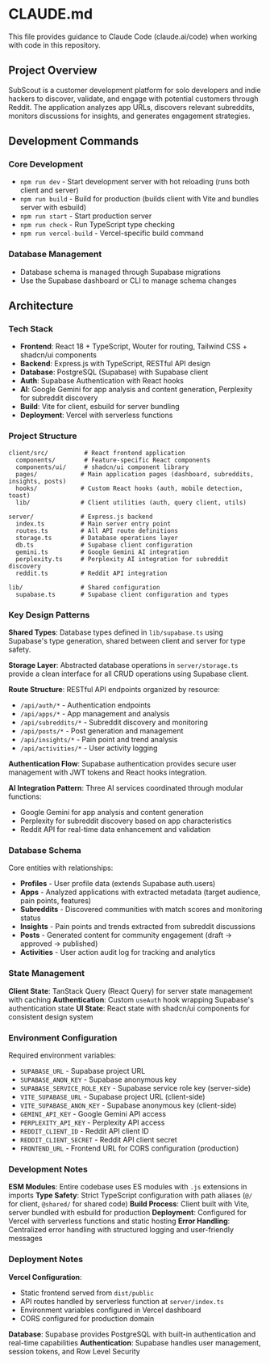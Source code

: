 # CLAUDE.md

This file provides guidance to Claude Code (claude.ai/code) when working with code in this repository.

## Project Overview

SubScout is a customer development platform for solo developers and indie hackers to discover, validate, and engage with potential customers through Reddit. The application analyzes app URLs, discovers relevant subreddits, monitors discussions for insights, and generates engagement strategies.

## Development Commands

### Core Development
- `npm run dev` - Start development server with hot reloading (runs both client and server)
- `npm run build` - Build for production (builds client with Vite and bundles server with esbuild)
- `npm run start` - Start production server
- `npm run check` - Run TypeScript type checking
- `npm run vercel-build` - Vercel-specific build command

### Database Management
- Database schema is managed through Supabase migrations
- Use the Supabase dashboard or CLI to manage schema changes

## Architecture

### Tech Stack
- **Frontend**: React 18 + TypeScript, Wouter for routing, Tailwind CSS + shadcn/ui components
- **Backend**: Express.js with TypeScript, RESTful API design
- **Database**: PostgreSQL (Supabase) with Supabase client
- **Auth**: Supabase Authentication with React hooks
- **AI**: Google Gemini for app analysis and content generation, Perplexity for subreddit discovery
- **Build**: Vite for client, esbuild for server bundling
- **Deployment**: Vercel with serverless functions

### Project Structure
```
client/src/          # React frontend application
  components/        # Feature-specific React components
  components/ui/     # shadcn/ui component library
  pages/            # Main application pages (dashboard, subreddits, insights, posts)
  hooks/            # Custom React hooks (auth, mobile detection, toast)
  lib/              # Client utilities (auth, query client, utils)

server/             # Express.js backend
  index.ts          # Main server entry point
  routes.ts         # All API route definitions
  storage.ts        # Database operations layer
  db.ts             # Supabase client configuration
  gemini.ts         # Google Gemini AI integration
  perplexity.ts     # Perplexity AI integration for subreddit discovery
  reddit.ts         # Reddit API integration

lib/                # Shared configuration
  supabase.ts       # Supabase client configuration and types
```

### Key Design Patterns

**Shared Types**: Database types defined in `lib/supabase.ts` using Supabase's type generation, shared between client and server for type safety.

**Storage Layer**: Abstracted database operations in `server/storage.ts` provide a clean interface for all CRUD operations using Supabase client.

**Route Structure**: RESTful API endpoints organized by resource:
- `/api/auth/*` - Authentication endpoints
- `/api/apps/*` - App management and analysis
- `/api/subreddits/*` - Subreddit discovery and monitoring
- `/api/posts/*` - Post generation and management
- `/api/insights/*` - Pain point and trend analysis
- `/api/activities/*` - User activity logging

**Authentication Flow**: Supabase authentication provides secure user management with JWT tokens and React hooks integration.

**AI Integration Pattern**: Three AI services coordinated through modular functions:
- Google Gemini for app analysis and content generation
- Perplexity for subreddit discovery based on app characteristics
- Reddit API for real-time data enhancement and validation

### Database Schema

Core entities with relationships:
- **Profiles** - User profile data (extends Supabase auth.users)
- **Apps** - Analyzed applications with extracted metadata (target audience, pain points, features)
- **Subreddits** - Discovered communities with match scores and monitoring status
- **Insights** - Pain points and trends extracted from subreddit discussions
- **Posts** - Generated content for community engagement (draft → approved → published)
- **Activities** - User action audit log for tracking and analytics

### State Management

**Client State**: TanStack Query (React Query) for server state management with caching
**Authentication**: Custom `useAuth` hook wrapping Supabase's authentication state
**UI State**: React state with shadcn/ui components for consistent design system

### Environment Configuration

Required environment variables:
- `SUPABASE_URL` - Supabase project URL
- `SUPABASE_ANON_KEY` - Supabase anonymous key
- `SUPABASE_SERVICE_ROLE_KEY` - Supabase service role key (server-side)
- `VITE_SUPABASE_URL` - Supabase project URL (client-side)
- `VITE_SUPABASE_ANON_KEY` - Supabase anonymous key (client-side)
- `GEMINI_API_KEY` - Google Gemini API access
- `PERPLEXITY_API_KEY` - Perplexity API access
- `REDDIT_CLIENT_ID` - Reddit API client ID
- `REDDIT_CLIENT_SECRET` - Reddit API client secret
- `FRONTEND_URL` - Frontend URL for CORS configuration (production)

### Development Notes

**ESM Modules**: Entire codebase uses ES modules with `.js` extensions in imports
**Type Safety**: Strict TypeScript configuration with path aliases (`@/` for client, `@shared/` for shared code)
**Build Process**: Client built with Vite, server bundled with esbuild for production
**Deployment**: Configured for Vercel with serverless functions and static hosting
**Error Handling**: Centralized error handling with structured logging and user-friendly messages

### Deployment Notes

**Vercel Configuration**: 
- Static frontend served from `dist/public`
- API routes handled by serverless function at `server/index.ts`
- Environment variables configured in Vercel dashboard
- CORS configured for production domain

**Database**: Supabase provides PostgreSQL with built-in authentication and real-time capabilities
**Authentication**: Supabase handles user management, session tokens, and Row Level Security